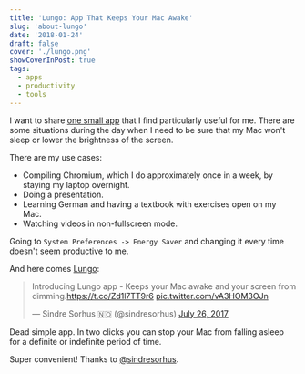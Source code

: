 ```yaml
---
title: 'Lungo: App That Keeps Your Mac Awake'
slug: 'about-lungo'
date: '2018-01-24'
draft: false
cover: './lungo.png'
showCoverInPost: true
tags:
  - apps
  - productivity
  - tools
---
```


I want to share [one small app](https://sindresorhus.com/lungo) that I find particularly useful for me. There are
some situations during the day when I need to be sure that my Mac won't sleep or lower the brightness of the screen.

There are my use cases:

- Compiling Chromium, which I do approximately once in a week, by staying my laptop overnight.
- Doing a presentation.
- Learning German and having a textbook with exercises open on my Mac.
- Watching videos in non-fullscreen mode.

Going to `System Preferences -> Energy Saver` and changing it every time doesn't seem productive to me.

And here comes [Lungo](https://sindresorhus.com/lungo):

<blockquote class="twitter-tweet" data-lang="en"><p lang="en" dir="ltr">Introducing Lungo app - Keeps your Mac awake and your screen from dimming.<a href="https://t.co/Zd1l7TT9r6">https://t.co/Zd1l7TT9r6</a> <a href="https://t.co/vA3HOM3OJn">pic.twitter.com/vA3HOM3OJn</a></p>&mdash; Sindre Sorhus 🇳🇴 (@sindresorhus) <a href="https://twitter.com/sindresorhus/status/890273353063333890?ref_src=twsrc%5Etfw">July 26, 2017</a></blockquote>

Dead simple app. In two clicks you can stop your Mac from falling asleep for a definite or indefinite period of time.

Super convenient! Thanks to [@sindresorhus](https://twitter.com/sindresorhus).
